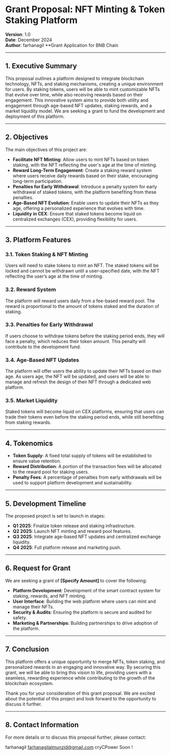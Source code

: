 # Grant Proposal: NFT Minting & Token Staking Platform

**Version**: 1.0  
**Date**: December 2024  
**Author**: farhanagil
**Grant Application for BNB Chain

---

## 1. Executive Summary

This proposal outlines a platform designed to integrate blockchain technology, NFTs, and staking mechanisms, creating a unique environment for users. By staking tokens, users will be able to mint customizable NFTs that evolve over time, while also receiving rewards based on their engagement. This innovative system aims to provide both utility and engagement through age-based NFT updates, staking rewards, and a market liquidity model. We are seeking a grant to fund the development and deployment of this platform.

---

## 2. Objectives

The main objectives of this project are:

- **Facilitate NFT Minting**: Allow users to mint NFTs based on token staking, with the NFT reflecting the user's age at the time of minting.
- **Reward Long-Term Engagement**: Create a staking reward system where users receive daily rewards based on their stake, encouraging long-term participation.
- **Penalties for Early Withdrawal**: Introduce a penalty system for early withdrawal of staked tokens, with the platform benefiting from these penalties.
- **Age-Based NFT Evolution**: Enable users to update their NFTs as they age, offering a personalized experience that evolves with time.
- **Liquidity in CEX**: Ensure that staked tokens become liquid on centralized exchanges (CEX), providing flexibility for users.

---

## 3. Platform Features

### 3.1. Token Staking & NFT Minting

Users will need to stake tokens to mint an NFT. The staked tokens will be locked and cannot be withdrawn until a user-specified date, with the NFT reflecting the user’s age at the time of minting.

### 3.2. Reward System

The platform will reward users daily from a fee-based reward pool. The reward is proportional to the amount of tokens staked and the duration of staking.

### 3.3. Penalties for Early Withdrawal

If users choose to withdraw tokens before the staking period ends, they will face a penalty, which reduces their token amount. This penalty will contribute to the development fund.

### 3.4. Age-Based NFT Updates

The platform will offer users the ability to update their NFTs based on their age. As users age, the NFT will be updated, and users will be able to manage and refresh the design of their NFT through a dedicated web platform.

### 3.5. Market Liquidity

Staked tokens will become liquid on CEX platforms, ensuring that users can trade their tokens even before the staking period ends, while still benefiting from staking rewards.

---

## 4. Tokenomics

- **Token Supply**: A fixed total supply of tokens will be established to ensure value retention.
- **Reward Distribution**: A portion of the transaction fees will be allocated to the reward pool for staking users.
- **Penalty Fees**: A percentage of penalties from early withdrawals will be used to support platform development and sustainability.

---

## 5. Development Timeline

The proposed project is set to launch in stages:

- **Q1 2025**: Finalize token release and staking infrastructure.
- **Q2 2025**: Launch NFT minting and reward pool features.
- **Q3 2025**: Integrate age-based NFT updates and centralized exchange liquidity.
- **Q4 2025**: Full platform release and marketing push.

---

## 6. Request for Grant

We are seeking a grant of **[Specify Amount]** to cover the following:

- **Platform Development**: Development of the smart contract system for staking, rewards, and NFT minting.
- **User Interface**: Building the web platform where users can mint and manage their NFTs.
- **Security & Audits**: Ensuring the platform is secure and audited for safety.
- **Marketing & Partnerships**: Building partnerships to drive adoption of the platform.

---

## 7. Conclusion

This platform offers a unique opportunity to merge NFTs, token staking, and personalized rewards in an engaging and innovative way. By securing this grant, we will be able to bring this vision to life, providing users with a seamless, rewarding experience while contributing to the growth of the blockchain ecosystem.

Thank you for your consideration of this grant proposal. We are excited about the potential of this project and look forward to the opportunity to discuss it further.

---

## 8. Contact Information

For more details or to discuss this proposal further, please contact:

farhanagil
farhanagilalmunzid@gmail.com
cryCPower
Soon !